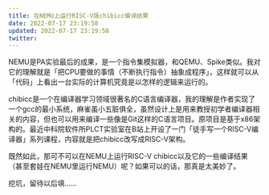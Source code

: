 ```yaml
---
title: 在NEMU上运行RISC-V版chibicc编译结果
date: 2022-07-17 23:19:58
updated: 2022-07-17 23:19:58
twitter:
---
```


NEMU是PA实验最后的成果，是一个指令集模拟器，和QEMU、Spike类似。我对它的理解就是「把CPU要做的事情（不断执行指令）抽象成程序」，这样就可以从「代码」上看出一台实际的计算机究竟是以怎样的逻辑来运行的。

chibicc是一个在编译器学习领域很著名的C语言编译器，我的理解是作者实现了一个gcc的最小系统，麻雀虽小五脏俱全，虽然设计上是用来教授初学者编译器相关的内容，但也可以用来编译一些像是Git这样的C语言项目。原项目是基于x86架构的。最近中科院软件所PLCT实验室在B站上开设了一门「徒手写一个RISC-V编译器」系列课程，内容就是把chibicc改写成RISC-V架构。

既然如此，那可不可以在NEMU上运行RISC-V chibicc以及它的一些编译结果（甚至套娃在NEMU里运行NEMU）呢？如果可以的话，那真是太美妙了。

挖坑，留待以后填……
